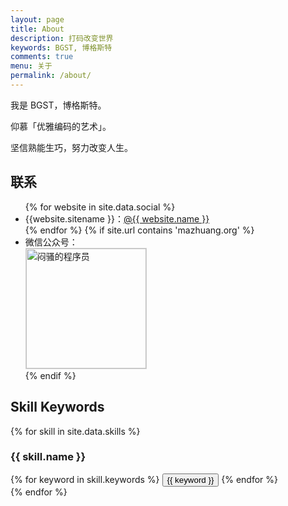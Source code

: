 ```yaml
---
layout: page
title: About
description: 打码改变世界
keywords: BGST, 博格斯特
comments: true
menu: 关于
permalink: /about/
---
```


我是 BGST，博格斯特。

仰慕「优雅编码的艺术」。

坚信熟能生巧，努力改变人生。

## 联系

<ul>
{% for website in site.data.social %}
<li>{{website.sitename }}：<a href="{{ website.url }}" target="_blank">@{{ website.name }}</a></li>
{% endfor %}
{% if site.url contains 'mazhuang.org' %}
<li>
微信公众号：<br />
<img style="height:192px;width:192px;border:1px solid lightgrey;" src="{{ assets_base_url }}/assets/images/qrcode.jpg" alt="闷骚的程序员" />
</li>
{% endif %}
</ul>

## Skill Keywords

{% for skill in site.data.skills %}

### {{ skill.name }}

<div class="btn-inline">
{% for keyword in skill.keywords %}
<button class="btn btn-outline" type="button">{{ keyword }}</button>
{% endfor %}
</div>
{% endfor %}
